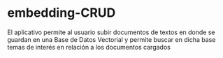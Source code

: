 # embedding-CRUD
El aplicativo permite al usuario subir documentos de textos en donde se guardan en una Base de Datos Vectorial y permite buscar en dicha base temas de interés en relación a los documentos cargados
